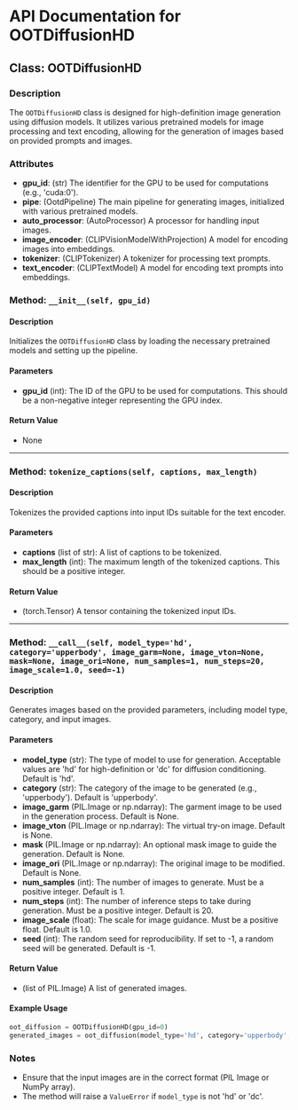 # API Documentation for OOTDiffusionHD

## Class: OOTDiffusionHD

### Description
The `OOTDiffusionHD` class is designed for high-definition image generation using diffusion models. It utilizes various pretrained models for image processing and text encoding, allowing for the generation of images based on provided prompts and images.

### Attributes
- **gpu_id**: (str) The identifier for the GPU to be used for computations (e.g., 'cuda:0').
- **pipe**: (OotdPipeline) The main pipeline for generating images, initialized with various pretrained models.
- **auto_processor**: (AutoProcessor) A processor for handling input images.
- **image_encoder**: (CLIPVisionModelWithProjection) A model for encoding images into embeddings.
- **tokenizer**: (CLIPTokenizer) A tokenizer for processing text prompts.
- **text_encoder**: (CLIPTextModel) A model for encoding text prompts into embeddings.

### Method: `__init__(self, gpu_id)`

#### Description
Initializes the `OOTDiffusionHD` class by loading the necessary pretrained models and setting up the pipeline.

#### Parameters
- **gpu_id** (int): The ID of the GPU to be used for computations. This should be a non-negative integer representing the GPU index.

#### Return Value
- None

---

### Method: `tokenize_captions(self, captions, max_length)`

#### Description
Tokenizes the provided captions into input IDs suitable for the text encoder.

#### Parameters
- **captions** (list of str): A list of captions to be tokenized.
- **max_length** (int): The maximum length of the tokenized captions. This should be a positive integer.

#### Return Value
- (torch.Tensor) A tensor containing the tokenized input IDs.

---

### Method: `__call__(self, model_type='hd', category='upperbody', image_garm=None, image_vton=None, mask=None, image_ori=None, num_samples=1, num_steps=20, image_scale=1.0, seed=-1)`

#### Description
Generates images based on the provided parameters, including model type, category, and input images.

#### Parameters
- **model_type** (str): The type of model to use for generation. Acceptable values are 'hd' for high-definition or 'dc' for diffusion conditioning. Default is 'hd'.
- **category** (str): The category of the image to be generated (e.g., 'upperbody'). Default is 'upperbody'.
- **image_garm** (PIL.Image or np.ndarray): The garment image to be used in the generation process. Default is None.
- **image_vton** (PIL.Image or np.ndarray): The virtual try-on image. Default is None.
- **mask** (PIL.Image or np.ndarray): An optional mask image to guide the generation. Default is None.
- **image_ori** (PIL.Image or np.ndarray): The original image to be modified. Default is None.
- **num_samples** (int): The number of images to generate. Must be a positive integer. Default is 1.
- **num_steps** (int): The number of inference steps to take during generation. Must be a positive integer. Default is 20.
- **image_scale** (float): The scale for image guidance. Must be a positive float. Default is 1.0.
- **seed** (int): The random seed for reproducibility. If set to -1, a random seed will be generated. Default is -1.

#### Return Value
- (list of PIL.Image) A list of generated images.

#### Example Usage
```python
oot_diffusion = OOTDiffusionHD(gpu_id=0)
generated_images = oot_diffusion(model_type='hd', category='upperbody', image_garm=some_image, num_samples=5)
```

### Notes
- Ensure that the input images are in the correct format (PIL Image or NumPy array).
- The method will raise a `ValueError` if `model_type` is not 'hd' or 'dc'.

